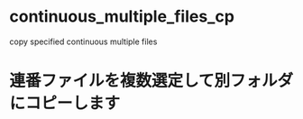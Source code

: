 # continuous_multiple_files_cp
copy specified continuous multiple files
# 連番ファイルを複数選定して別フォルダにコピーします
